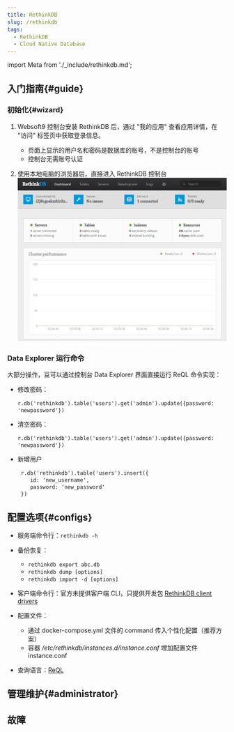 ```yaml
---
title: RethinkDB
slug: /rethinkdb
tags:
  - RethinkDB
  - Cloud Native Database
---
```


import Meta from './_include/rethinkdb.md';

<Meta name="meta" />

## 入门指南{#guide}

### 初始化{#wizard}

1. Websoft9 控制台安装 RethinkDB 后，通过 "我的应用" 查看应用详情，在 "访问" 标签页中获取登录信息。  

   - 页面上显示的用户名和密码是数据库的账号，不是控制台的账号
   - 控制台无需账号认证

2. 使用本地电脑的浏览器后，直接进入 RethinkDB 控制台
   ![](./assets/rethinkdb-gui-websoft9.png)

### Data Explorer 运行命令

大部分操作，豆可以通过控制台 Data Explorer 界面直接运行 ReQL 命令实现：

- 修改密码：
  ```
  r.db('rethinkdb').table('users').get('admin').update({password: 'newpassword'})
  ```
- 清空密码：
  ```
  r.db('rethinkdb').table('users').get('admin').update({password: 'newpassword'})
  ```
- 新增用户
  ```
   r.db('rethinkdb').table('users').insert({
      id: 'new_username',
      password: 'new_password'
   })
  ```

## 配置选项{#configs}

- 服务端命令行：`rethinkdb -h`

- 备份恢复：
  - `rethinkdb export abc.db`
  - `rethinkdb dump [options]`
  - `rethinkdb import -d [options]`

- 客户端命令行：官方未提供客户端 CLI，只提供开发包 [RethinkDB client drivers](https://rethinkdb.com/docs/install-drivers/)  
- 配置文件：
  - 通过 docker-compose.yml 文件的 command 传入个性化配置（推荐方案）
  - 容器 */etc/rethinkdb/instances.d/instance.conf* 增加配置文件 instance.conf

- 查询语言：[ReQL](https://rethinkdb.com/docs/introduction-to-reql/) 

## 管理维护{#administrator}

## 故障